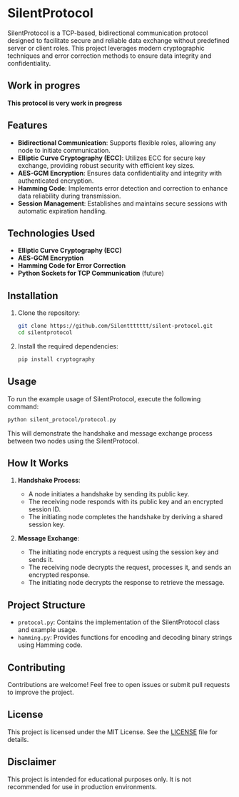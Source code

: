 # SilentProtocol

SilentProtocol is a TCP-based, bidirectional communication protocol designed to facilitate secure and reliable data exchange without predefined server or client roles. This project leverages modern cryptographic techniques and error correction methods to ensure data integrity and confidentiality.

## Work in progres
**This protocol is very work in progress**


## Features

- **Bidirectional Communication**: Supports flexible roles, allowing any node to initiate communication.
- **Elliptic Curve Cryptography (ECC)**: Utilizes ECC for secure key exchange, providing robust security with efficient key sizes.
- **AES-GCM Encryption**: Ensures data confidentiality and integrity with authenticated encryption.
- **Hamming Code**: Implements error detection and correction to enhance data reliability during transmission.
- **Session Management**: Establishes and maintains secure sessions with automatic expiration handling.

## Technologies Used

- **Elliptic Curve Cryptography (ECC)**
- **AES-GCM Encryption**
- **Hamming Code for Error Correction**
- **Python Sockets for TCP Communication** (future)

## Installation

1. Clone the repository:
   ```bash
   git clone https://github.com/Silenttttttt/silent-protocol.git
   cd silentprotocol
   ```

2. Install the required dependencies:
   ```bash
   pip install cryptography
   ```
## Usage

To run the example usage of SilentProtocol, execute the following command:

```bash
python silent_protocol/protocol.py
```

This will demonstrate the handshake and message exchange process between two nodes using the SilentProtocol.

## How It Works

1. **Handshake Process**:
   - A node initiates a handshake by sending its public key.
   - The receiving node responds with its public key and an encrypted session ID.
   - The initiating node completes the handshake by deriving a shared session key.

2. **Message Exchange**:
   - The initiating node encrypts a request using the session key and sends it.
   - The receiving node decrypts the request, processes it, and sends an encrypted response.
   - The initiating node decrypts the response to retrieve the message.

## Project Structure

- `protocol.py`: Contains the implementation of the SilentProtocol class and example usage.
- `hamming.py`: Provides functions for encoding and decoding binary strings using Hamming code.

## Contributing

Contributions are welcome! Feel free to open issues or submit pull requests to improve the project.

## License

This project is licensed under the MIT License. See the [LICENSE](LICENSE) file for details.

## Disclaimer

This project is intended for educational purposes only. It is not recommended for use in production environments.

